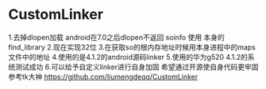 # CustomLinker
1.去掉dlopen加载 android在7.0之后dlopen不返回 soinfo 使用 本身的find_library
2.现在实现32位
3.在获取so的根内存地址时候用本身进程中的maps文件中的地址
4.使用的是4.1.2的android源码linker
5.使用的华为g520 4.1.2的系统测试成功
6.可以给予自定义linker进行自身加固
希望通过开源使自身代码更牢固
参考tk大神
https://github.com/liumengdeqq/CustomLinker
